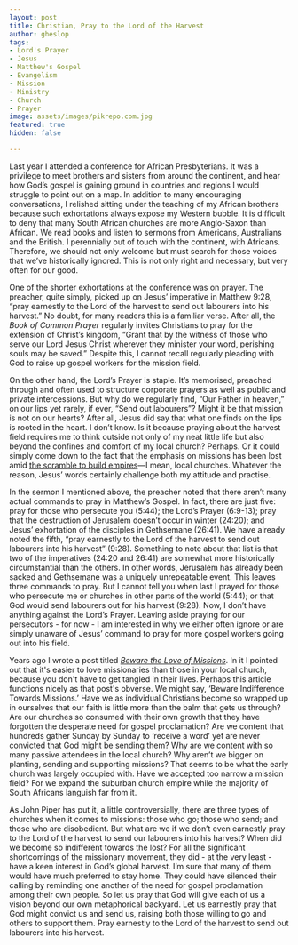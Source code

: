 ```yaml
---
layout: post
title: Christian, Pray to the Lord of the Harvest
author: gheslop
tags:
- Lord's Prayer
- Jesus
- Matthew's Gospel
- Evangelism
- Mission
- Ministry
- Church
- Prayer
image: assets/images/pikrepo.com.jpg
featured: true
hidden: false

---
```

Last year I attended a conference for African Presbyterians. It was a privilege to meet brothers and sisters from around the continent, and hear how God’s gospel is gaining ground in countries and regions I would struggle to point out on a map. In addition to many encouraging conversations, I relished sitting under the teaching of my African brothers because such exhortations always expose my Western bubble. It is difficult to deny that many South African churches are more Anglo-Saxon than African. We read books and listen to sermons from Americans, Australians and the British. I perennially out of touch with the continent, with Africans. Therefore, we should not only welcome but must search for those voices that we’ve historically ignored. This is not only right and necessary, but very often for our good.

One of the shorter exhortations at the conference was on prayer. The preacher, quite simply, picked up on Jesus’ imperative in Matthew 9:28, “pray earnestly to the Lord of the harvest to send out labourers into his harvest.” No doubt, for many readers this is a familiar verse. After all, the _Book of Common_ _Prayer_ regularly invites Christians to pray for the extension of Christ’s kingdom, “Grant that by the witness of those who serve our Lord Jesus Christ wherever they minister your word, perishing souls may be saved.” Despite this, I cannot recall regularly pleading with God to raise up gospel workers for the mission field.

On the other hand, the Lord’s Prayer is staple. It’s memorised, preached through and often used to structure corporate prayers as well as public and private intercessions. But why do we regularly find, “Our Father in heaven,” on our lips yet rarely, if ever, “Send out labourers”? Might it be that mission is not on our hearts? After all, Jesus did say that what one finds on the lips is rooted in the heart. I don’t know. Is it because praying about the harvest field requires me to think outside not only of my neat little life but also beyond the confines and comfort of my local church? Perhaps. Or it could simply come down to the fact that the emphasis on missions has been lost amid [the scramble to build empires](https://rekindle.co.za/content/pastor-why-do-you-want-a-big-church/ "Wanting a big church")—I mean, local churches. Whatever the reason, Jesus’ words certainly challenge both my attitude and practise.

In the sermon I mentioned above, the preacher noted that there aren’t many actual commands to pray in Matthew’s Gospel. In fact, there are just five: pray for those who persecute you (5:44); the Lord’s Prayer (6:9-13); pray that the destruction of Jerusalem doesn’t occur in winter (24:20); and Jesus’ exhortation of the disciples in Gethsemane (26:41). We have already noted the fifth, “pray earnestly to the Lord of the harvest to send out labourers into his harvest” (9:28). Something to note about that list is that two of the imperatives (24:20 and 26:41) are somewhat more historically circumstantial than the others. In other words, Jerusalem has already been sacked and Gethsemane was a uniquely unrepeatable event. This leaves three commands to pray. But I cannot tell you when last I prayed for those who persecute me or churches in other parts of the world (5:44); or that God would send labourers out for his harvest (9:28). Now, I don’t have anything against the Lord’s Prayer. Leaving aside praying for our persecutors - for now - I am interested in why we either often ignore or are simply unaware of Jesus’ command to pray for more gospel workers going out into his field.

Years ago I wrote a post titled [_Beware the Love of Missions_](https://rekindle.co.za/content/beware-the-love-of-missions/ "Beware the love of missions"). In it I pointed out that it's easier to love missionaries than those in your local church, because you don't have to get tangled in their lives. Perhaps this article functions nicely as that post's obverse. We might say, ‘Beware Indifference Towards Missions.’ Have we as individual Christians become so wrapped up in ourselves that our faith is little more than the balm that gets us through? Are our churches so consumed with their own growth that they have forgotten the desperate need for gospel proclamation? Are we content that hundreds gather Sunday by Sunday to ‘receive a word’ yet are never convicted that God might be sending them? Why are we content with so many passive attendees in the local church? Why aren’t we bigger on planting, sending and supporting missions? That seems to be what the early church was largely occupied with. Have we accepted too narrow a mission field? For we expand the suburban church empire while the majority of South Africans languish far from it.

As John Piper has put it, a little controversially, there are three types of churches when it comes to missions: those who go; those who send; and those who are disobedient. But what are we if we don’t even earnestly pray to the Lord of the harvest to send our labourers into his harvest? When did we become so indifferent towards the lost? For all the significant shortcomings of the missionary movement, they did - at the very least - have a keen interest in God’s global harvest. I’m sure that many of them would have much preferred to stay home. They could have silenced their calling by reminding one another of the need for gospel proclamation among their own people. So let us pray that God will give each of us a vision beyond our own metaphorical backyard. Let us earnestly pray that God might convict us and send us, raising both those willing to go and others to support them. Pray earnestly to the Lord of the harvest to send out labourers into his harvest.
